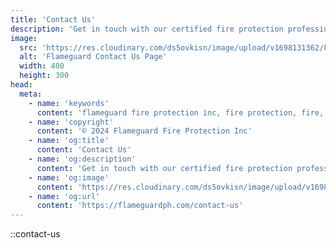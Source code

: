 ```yaml
---
title: 'Contact Us'
description: 'Get in touch with our certified fire protection professionals.'
image:
  src: 'https://res.cloudinary.com/ds5ovkisn/image/upload/v1698131362/Flameguard%20Images/Header/contact-us_v0c0gq.webp'
  alt: 'Flameguard Contact Us Page'
  width: 400
  height: 300
head:
  meta: 
    - name: 'keywords'
      content: 'flameguard fire protection inc, fire protection, fire, flameguard, flameguard ph, flameguard ph contact us page, flameguard contact us page'
    - name: 'copyright'
      content: '© 2024 Flameguard Fire Protection Inc'
    - name: 'og:title'
      content: 'Contact Us'
    - name: 'og:description'
      content: 'Get in touch with our certified fire protection professionals.'
    - name: 'og:image'
      content: 'https://res.cloudinary.com/ds5ovkisn/image/upload/v1698131362/Flameguard%20Images/Header/contact-us_v0c0gq.webp'
    - name: 'og:url'
      content: 'https://flameguardph.com/contact-us'
---
```


::contact-us